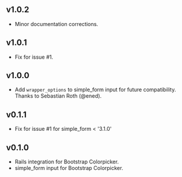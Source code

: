 ## v1.0.2

* Minor documentation corrections.


## v1.0.1

* Fix for issue #1.


## v1.0.0

* Add `wrapper_options` to simple_form input for future compatibility. Thanks to Sebastian Roth (@ened).


## v0.1.1

* Fix for issue #1 for simple_form < '3.1.0'


## v0.1.0

* Rails integration for Bootstrap Colorpicker.
* simple_form input for Bootstrap Colorpicker.
